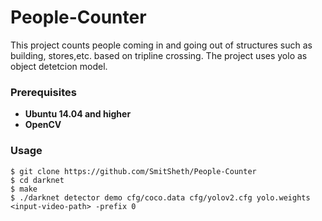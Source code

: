# People-Counter
This project counts people coming in and going out of structures such as building, stores,etc. based on tripline crossing. The project uses yolo as object detetcion model.

### Prerequisites
* **Ubuntu 14.04 and higher**
* **OpenCV**

### Usage
```
$ git clone https://github.com/SmitSheth/People-Counter
$ cd darknet
$ make
$ ./darknet detector demo cfg/coco.data cfg/yolov2.cfg yolo.weights <input-video-path> -prefix 0
```
